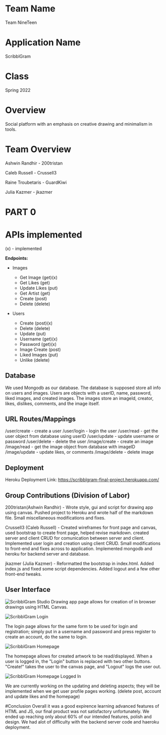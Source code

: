 # Team Name
Team NineTeen
# Application Name
ScribblGram
# Class
Spring 2022
# Overview
Social platform with an emphasis on creative drawing and minimalism in tools.
# Team Overview
Ashwin Randhir - 200tristan

Caleb Russell - Crussell3

Raine Troubetaris - GuardKiwi

Julia Kazmer - jkazmer

# PART 0
# APIs implemented
(x) - implemented 

**Endpoints:**

- Images
  - Get Image   (get)(x)
  - Get Likes    (get)
  - Update Likes   (put)
  - Get Artist    (get)
  - Create   (post)
  - Delete   (delete)

- Users
  - Create (post)(x)
  - Delete (delete)
  - Update (put)
  - Username (get)(x)
  - Password (get)(x)
  - Image Create (post)
  - Liked Images (put)
  - Unlike (delete)

## **Database**
We used Mongodb as our database. The database is supposed store all info on users and images. Users are objects with a userID, name, password, liked images, and created images. The images store an imageId, creator, likes, dislikes, comments, and the image itself. 

## **URL Routes/Mappings**
/user/create - create a user
/user/login - login the user
/user/read - get the user object from database using userID
/user/update - update username or password
/user/delete - delete the user
/image/create - create an image
/image/read - get the image object from database with imageID
/image/update - update likes, or comments
/image/delete - delete image

## Deployment 
Heroku Deployment Link: https://scribblgram-final-project.herokuapp.com/

## **Group Contributions (Division of Labor)** 

200tristan(Ashwin Randhir) - Wrote style, gui and script for drawing app using canvas. Pushed project to Heroku and wrote half of the markdown file. Small miscellaneous modifications and fixes. 

Crussell3 (Caleb Russell) - Created wireframes for front page and canvas, used bootstrap to create front page, helped revise markdown. created server and client CRUD for comunication between server and client. Implemented user login and creation using client CRUD. Small modifications to front-end and fixes across to application. Implemented mongodb and heroku for backend server and database.

jkazmer (Julia Kazmer) - Reformatted the bootstrap in index.html. Added index.js and fixed some script dependencies. Added logout and a few other front-end tweaks.

## **User Interface** 
![ScribblGram Studio](https://github.com/200tristan/cs326-final-nineteen/blob/main/docs/FinalScreenshots/DrawingCanvas.jpg)
Drawing app page allows for creation of in browser drawings using HTML Canvas.

![ScribblGram Login](https://github.com/200tristan/cs326-final-nineteen/blob/main/src/demoAssets/login.jpg)

The login page allows for the same form to be used for login and registration; simply put in a username and password and press register to create an account, do the same to login. 

![ScribblGram Homepage](https://github.com/200tristan/cs326-final-nineteen/blob/main/docs/FinalScreenshots/Main.jpg)

The homepage allows for created artwork to be read/displayed. When a user is logged in, the "Login" button is replaced with two other buttons. "Create!" takes the user to the canvas page, and "Logout" logs the user out.

![ScribblGram Homepage Logged In](https://github.com/200tristan/cs326-final-nineteen/blob/main/docs/FinalScreenshots/MainLoggedIn.jpg)

We are currently working on the updating and deleting aspects; they will be implemented when we get user profile pages working. (delete post, account and update likes and the homepage)

#Conclusion
Overall it was a good expirence learning advanced features of HTML and JS, our final product was not satisfactory unfortunately. We ended up reaching only about 60% of our intended features, polish and design. We had alot of difficulty with the backend server code and haeroku deployment.  